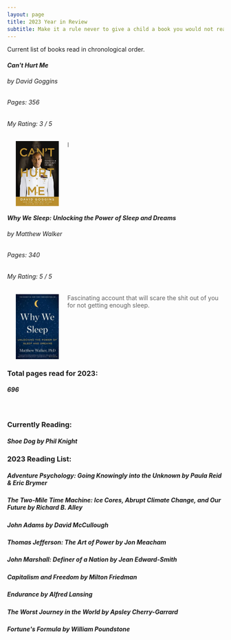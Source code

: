 ```yaml
---
layout: page
title: 2023 Year in Review
subtitle: Make it a rule never to give a child a book you would not read yourself. - George Bernard Shaw
---
```

Current list of books read in chronological order.

#### *Can't Hurt Me*
###### by David Goggins
###### Pages: 356
###### My Rating: 3 / 5

[<img align="left" hspace="20" src="https://github.com/johnschwenck/johnschwenck.github.io/blob/master/book_lists_and_reviews/book_images/goggins.jpg?raw=true" alt="goggins" width="100"/>](https://github.com/johnschwenck/johnschwenck.github.io/blob/master/book_lists_and_reviews/book_images/goggins.jpg?raw=true)

> I

<br clear="left"/>

#### *Why We Sleep: Unlocking the Power of Sleep and Dreams*
###### by Matthew Walker
###### Pages: 340
###### My Rating: 5 / 5

[<img align="left" hspace="20" src="https://github.com/johnschwenck/johnschwenck.github.io/blob/master/book_lists_and_reviews/book_images/sleep.jpg?raw=true" alt="sleep" width="100"/>](https://github.com/johnschwenck/johnschwenck.github.io/blob/master/book_lists_and_reviews/book_images/sleep.jpg?raw=true)

> Fascinating account that will scare the shit out of you for not getting enough sleep.

<br clear="left"/>

### Total pages read for 2023: 

##### 696

<br clear="left"/>

### Currently Reading:

##### *Shoe Dog* by Phil Knight

### 2023 Reading List:

##### *Adventure Psychology: Going Knowingly into the Unknown* by Paula Reid & Eric Brymer

##### *The Two-Mile Time Machine: Ice Cores, Abrupt Climate Change, and Our Future* by Richard B. Alley

##### *John Adams* by David McCullough

##### *Thomas Jefferson: The Art of Power* by Jon Meacham

##### *John Marshall: Definer of a Nation* by Jean Edward-Smith

##### *Capitalism and Freedom* by Milton Friedman

##### *Endurance* by Alfred Lansing

##### *The Worst Journey in the World* by Apsley Cherry-Garrard

##### *Fortune's Formula* by William Poundstone
